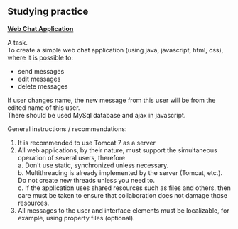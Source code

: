 
## Studying practice

[<b>Web Chat Application</b>](https://github.com/Daply/university-assignments/blob/master/Programming/Java/Studying%20Practice/Chat/WebChatApplication/readme.md)

A task.<br>
To create a simple web chat application (using java, javascript, html, css), where it is possible to:<br>
- send messages
- edit messages
- delete messages

If user changes name, the new message from this user will be from the edited name of this user.<br>
There should be used MySql database and ajax in javascript.


General instructions / recommendations:<br>
1. It is recommended to use Tomcat 7 as a server
2. All web applications, by their nature, must support the simultaneous operation of several users, therefore<br>
a. Don't use static, synchronized unless necessary.<br>
b. Multithreading is already implemented by the server (Tomcat, etc.). Do not create new threads unless you need to.<br>
c. If the application uses shared resources such as files and others, then care must be taken to ensure that collaboration does not damage those resources.<br>
3. All messages to the user and interface elements must be localizable, for example, using property files (optional).
